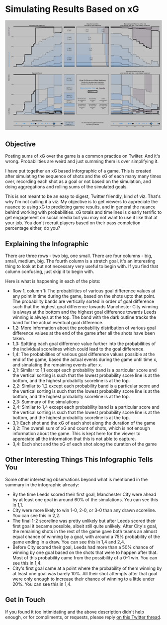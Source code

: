 # Simulating Results Based on xG 

![](./ManchesterCity_Leeds_14740.png)

## Objective

Posting sums of xG over the game is a common practice on Twiiter. And it's wrong. Probabilities are weird and just summing them is over simplifying it.

I have put together an xG based inforgraphic of a game. This is created after simulating the sequence of shots and the xG of each many many times over, recording each shot as a goal or not based on the simulation, and doing aggregations and rolling sums of the simulated goals.

This is not meant to be an easy to digest, Twitter friendly, kind of viz. That's why I'm not calling it a viz. My objective is to get viewers to appreciate the nuance to using xG to predicting game results, and in general the nuance behind working with probabilities. xG totals and timelines is clearly terrific to get engagement on social media but you may not want to use it like that at your job. You don't recruit players based on their pass completion percentage either, do you? 

## Explaining the Infographic

There are three rows - two big, one small. There are four columns - big, small, medium, big. The fourth column is a stretch goal, it's an interesting thing to look at but not necessary very useful to begin with. If you find that column confusing, just skip it to begin with.

Here is what is happening in each of the plots:
- Row 1, column 1: The probabilities of various goal difference values at any point in time during the game, based on the shots upto that point. The probability bands are vertically sorted in order of goal difference such that the highest goal difference towards Manchester City winning is always at the bottom and the highest goal difference towards Leeds winning is always at the top. The band with the dark outline tracks the band for the actual eventual goal difference.
- 1,2: More information about the probability distribution of various goal difference values at the end of the game after all the shots have been taken.
- 1,3: Spltting each goal difference value further into the probabilities of the individual scorelines which could lead to the goal difference.
- 1,4: The probabilities of various goal difference values possible at the end of the game, based the actual events during the game until time x, and simulating the remaining events after x.
- 2,1: Similar to 1,1 except each probability band is a particular score and the vertical sorting is such that the lowest probability score line is at the bottom, and the highest probabilty scoreline is at the top.
- 2,2: Similar to 1,2 except each probability band is a particular score and the vertical sorting is such that the lowest probability score line is at the bottom, and the highest probabilty scoreline is at the top.
- 2,3: Summary of the simulations
- 2,4: Similar to 1,4 except each probability band is a particular score and the vertical sorting is such that the lowest probability score line is at the bottom, and the highest probabilty scoreline is at the top.
- 3,1: Each shot and the xG of each shot along the duration of the game
- 3,2: The overall sum of xG and count of shots, which is not enough information about the game. This is kept here for the viewer to appreciate all the information that this is not able to capture.
- 3,4: Each shot and the xG of each shot along the duration of the game

## Other Interesting Things This Infographic Tells You

Some other interesting observations beyond what is mentioned in the summary in the infographic already:
- By the time Leeds scored their first goal, Manchester City were ahead by at least one goal in around 60% of the simulations. You can see this in 1,1.
- City were more likely to win 1-0, 2-0, or 3-0 than any drawn scoreline.  You can see this in 2,2.
- The final 1-2 scoreline was pretty unlikely but after Leeds scored their first goal it became possible, albeit still quite unlikely. After City's goal, the remaining shots in the rest of the game gave both teams an almost equal chance of winning by a goal, with around a 75% probability of the game ending in a draw.  You can see this in 1,4 and 2,4.
- Before City scored their goal, Leeds had more than a 50% chance of winning by one goal based on the shots that were to happen after that. Most of this probability came from the possibility of a 0-1 win.  You can see this in 1,4.
- City's first goal came at a point where the probability of them winning by at least one goal was barely 10%. All their shot attempts after that goal were only enough to increase their chance of winning to a little under 20%.  You can see this in 1,4.

## Get in Touch

If you found it too intimidating and the above description didn't help enough, or for compliments, or requests, please reply [on this Twitter thread](https://twitter.com/thecomeonman/status/1381994632926535684).